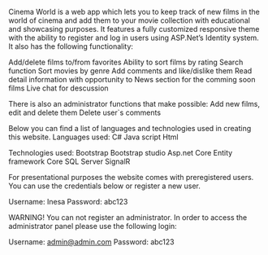 Cinema World is a web app which lets you to keep track of new films in the world of cinema and add them to your movie collection with educational and showcasing purposes. It features a fully customized responsive theme with the ability to register and log in users using ASP.Net’s Identity system. It also has the following functionality:

Add/delete films to/from favorites
Ability to sort films by rating
Search function
Sort movies by genre
Add comments and like/dislike them
Read detail information with opportunity to 
News section for the comming soon films
Live chat for descussion

There is also an administrator functions that make possible:
Add new films, edit and delete them
Delete user`s comments 

Below you can find a list of languages and technologies used in creating this website. Languages used:
C#
Java script
Html

Technologies used:
Bootstrap
Bootstrap studio
Asp.net Core
Entity framework Core
SQL Server
SignalR

For presentational purposes the website comes with preregistered users. You can use the credentials below or register a new user.

Username: Inesa Password: abc123

WARNING! You can not register an administrator. In order to access the administrator panel please use the following login:

Username: admin@admin.com Password: abc123
